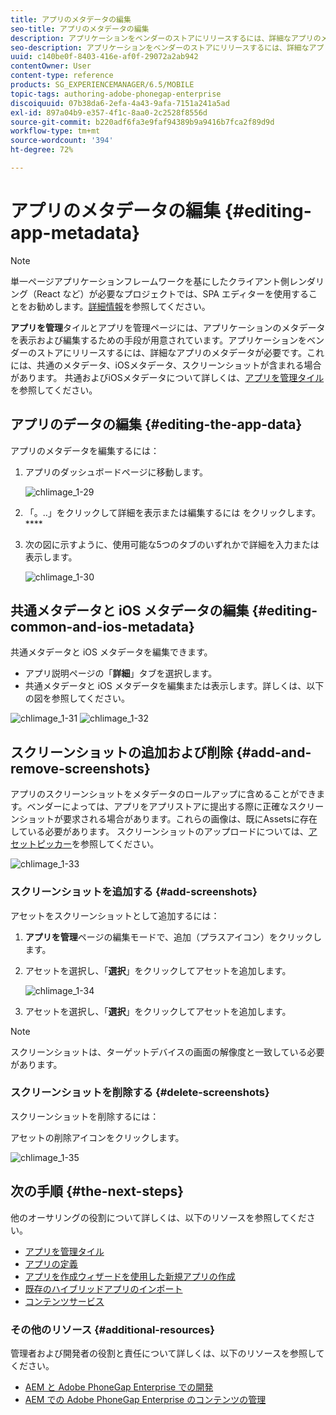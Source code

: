 ```yaml
---
title: アプリのメタデータの編集
seo-title: アプリのメタデータの編集
description: アプリケーションをベンダーのストアにリリースするには、詳細なアプリのメタデータが必要です。このページでは、アプリのデータの編集について説明します。
seo-description: アプリケーションをベンダーのストアにリリースするには、詳細なアプリのメタデータが必要です。このページでは、アプリのデータの編集について説明します。
uuid: c140be0f-8403-416e-af0f-29072a2ab942
contentOwner: User
content-type: reference
products: SG_EXPERIENCEMANAGER/6.5/MOBILE
topic-tags: authoring-adobe-phonegap-enterprise
discoiquuid: 07b38da6-2efa-4a43-9afa-7151a241a5ad
exl-id: 897a04b9-e357-4f1c-8aa0-2c2528f8556d
source-git-commit: b220adf6fa3e9faf94389b9a9416b7fca2f89d9d
workflow-type: tm+mt
source-wordcount: '394'
ht-degree: 72%

---
```


# アプリのメタデータの編集  {#editing-app-metadata}

>[!NOTE]
>
>単一ページアプリケーションフレームワークを基にしたクライアント側レンダリング（React など）が必要なプロジェクトでは、SPA エディターを使用することをお勧めします。[詳細情報](/help/sites-developing/spa-overview.md)を参照してください。

**アプリを管理**&#x200B;タイルとアプリを管理ページには、アプリケーションのメタデータを表示および編集するための手段が用意されています。アプリケーションをベンダーのストアにリリースするには、詳細なアプリのメタデータが必要です。これには、共通のメタデータ、iOSメタデータ、スクリーンショットが含まれる場合があります。 共通およびiOSメタデータについて詳しくは、[アプリを管理タイル](/help/mobile/phonegap-app-details-tile.md)を参照してください。

## アプリのデータの編集 {#editing-the-app-data}

アプリのメタデータを編集するには：

1. アプリのダッシュボードページに移動します。

   ![chlimage_1-29](assets/chlimage_1-29.png)

1. 「。..」をクリックして詳細を表示または編集するには をクリックします。****

1. 次の図に示すように、使用可能な5つのタブのいずれかで詳細を入力または表示します。

   ![chlimage_1-30](assets/chlimage_1-30.png)

## 共通メタデータと iOS メタデータの編集 {#editing-common-and-ios-metadata}

共通メタデータと iOS メタデータを編集できます。

* アプリ説明ページの「**詳細**」タブを選択します。
* 共通メタデータと iOS メタデータを編集または表示します。詳しくは、以下の図を参照してください。

![chlimage_1-31](assets/chlimage_1-31.png) ![chlimage_1-32](assets/chlimage_1-32.png)

## スクリーンショットの追加および削除 {#add-and-remove-screenshots}

アプリのスクリーンショットをメタデータのロールアップに含めることができます。ベンダーによっては、アプリをアプリストアに提出する際に正確なスクリーンショットが要求される場合があります。これらの画像は、既にAssetsに存在している必要があります。 スクリーンショットのアップロードについては、[アセットピッカー](../assets/search-assets.md#assetpicker)を参照してください。

![chlimage_1-33](assets/chlimage_1-33.png)

### スクリーンショットを追加する {#add-screenshots}

アセットをスクリーンショットとして追加するには：

1. **アプリを管理**&#x200B;ページの編集モードで、追加（プラスアイコン）をクリックします。
1. アセットを選択し、「**選択**」をクリックしてアセットを追加します。

   ![chlimage_1-34](assets/chlimage_1-34.png)

1. アセットを選択し、「**選択**」をクリックしてアセットを追加します。

>[!NOTE]
>
>スクリーンショットは、ターゲットデバイスの画面の解像度と一致している必要があります。

### スクリーンショットを削除する {#delete-screenshots}

スクリーンショットを削除するには：

アセットの削除アイコンをクリックします。

![chlimage_1-35](assets/chlimage_1-35.png)

## 次の手順 {#the-next-steps}

他のオーサリングの役割について詳しくは、以下のリソースを参照してください。

* [アプリを管理タイル](/help/mobile/phonegap-app-details-tile.md)
* [アプリの定義](/help/mobile/phonegap-app-definitions.md)
* [アプリを作成ウィザードを使用した新規アプリの作成](/help/mobile/phonegap-create-new-app.md)
* [既存のハイブリッドアプリのインポート](/help/mobile/phonegap-adding-content-to-imported-app.md)
* [コンテンツサービス](/help/mobile/develop-content-as-a-service.md)

### その他のリソース {#additional-resources}

管理者および開発者の役割と責任について詳しくは、以下のリソースを参照してください。

* [AEM と Adobe PhoneGap Enterprise での開発](/help/mobile/developing-in-phonegap.md)
* [AEM での Adobe PhoneGap Enterprise のコンテンツの管理](/help/mobile/administer-phonegap.md)
